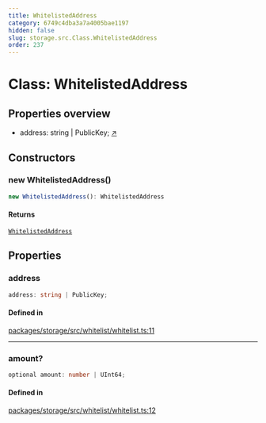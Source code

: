 ```yaml
---
title: WhitelistedAddress
category: 6749c4dba3a7a4005bae1197
hidden: false
slug: storage.src.Class.WhitelistedAddress
order: 237
---
```


# Class: WhitelistedAddress

## Properties overview

- address:  string | PublicKey; [↗](#address)

## Constructors

### new WhitelistedAddress()

```ts
new WhitelistedAddress(): WhitelistedAddress
```

#### Returns

[`WhitelistedAddress`](storagesrcclasswhitelistedaddress)

## Properties

### address

```ts
address: string | PublicKey;
```

#### Defined in

[packages/storage/src/whitelist/whitelist.ts:11](https://github.com/zkcloudworker/minatokens-lib/blob/main/packages/storage/src/whitelist/whitelist.ts#L11)

***

### amount?

```ts
optional amount: number | UInt64;
```

#### Defined in

[packages/storage/src/whitelist/whitelist.ts:12](https://github.com/zkcloudworker/minatokens-lib/blob/main/packages/storage/src/whitelist/whitelist.ts#L12)
